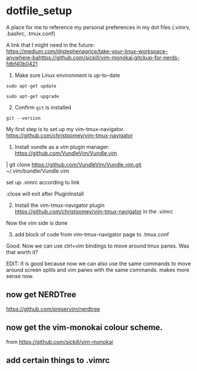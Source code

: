 # dotfile_setup
A place for me to reference my personal preferences in my dot files (.vimrv, .bashrc, .tmux.conf)

A link that I might need in the future: https://medium.com/@stephenagrice/take-your-linux-workspace-anywhere-bahttps://github.com/sickill/vim-monokai.gitckup-for-nerds-fdbf40b0421

1. Make sure Linux environment is up-to-date

`sudo apt-get update`

`sudo apt-get upgrade`

2. Confirm `git` is installed

`git --version`




My first step is to set up my vim-tmux-navigator. https://github.com/christoomey/vim-tmux-navigator

1. Install vundle as a vim plugin manager: https://github.com/VundleVim/Vundle.vim

| git clone https://github.com/VundleVim/Vundle.vim.git ~/.vim/bundle/Vundle.vim

set up .vimrc according to link

:close will exit after PluginInstall

2. Install the vim-tmux-navigator plugin https://github.com/christoomey/vim-tmux-navigator in the .vimrc

Now the vim side is done 

3. add block of code from vim-tmux-navigator page to .tmux.conf

Good. Now we can use ctrl+vim bindings to move around tmux panes. Was that worth it? 

EDIT:   It is good because now we can also use the same commands to move around screen splits and vim panes with the same commands. makes more sense now. 


## now get NERDTree

https://github.com/preservim/nerdtree

## now get the vim-monokai colour scheme.

from https://github.com/sickill/vim-monokai

## add certain things to .vimrc
